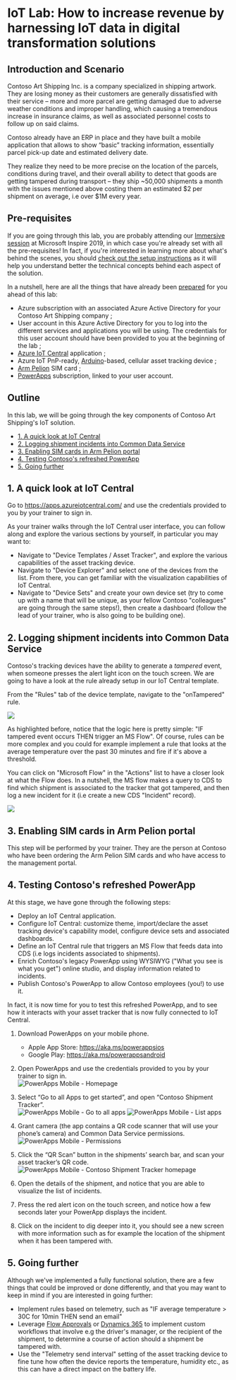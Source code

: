 # IoT Lab: How to increase revenue by harnessing IoT data in digital transformation solutions <!-- omit in toc -->

## Introduction and Scenario <!-- omit in toc -->

Contoso Art Shipping Inc. is a company specialized in shipping artwork. They are losing money as their customers are generally dissatisfied with their service – more and more parcel are getting damaged due to adverse weather conditions and improper handling, which causing a tremendous increase in insurance claims, as well as associated personnel costs to follow up on said claims.

Contoso already have an ERP in place and they have built a mobile application that allows to show “basic” tracking information, essentially parcel pick-up date and estimated delivery date.

They realize they need to be more precise on the location of the parcels, conditions during travel, and their overall ability to detect that goods are getting tampered during transport – they ship ~50,000 shipments a month with the issues mentioned above costing them an estimated \$2 per shipment on average, i.e over \$1M every year.

## Pre-requisites <!-- omit in toc -->

If you are going through this lab, you are probably attending our [Immersive session](https://myinspire.microsoft.com/sessions/34136301-fa4d-4ada-b369-9f6acaebcbb4) at Microsoft Inspire 2019, in which case you're already set with all the pre-requisites! In fact, if you're interested in learning more about what's behind the scenes, you should [check out the setup instructions](lab-setup) as it will help you understand better the technical concepts behind each aspect of the solution. 

In a nutshell, here are all the things that have already been [prepared](/lab-setup) for you ahead of this lab:

* Azure subscription with an associated Azure Active Directory for your Contoso Art Shipping company ;
* User account in this Azure Active Directory for you to log into the different services and applications you will be using. The credentials for this user account should have been provided to you at the beginning of the lab ;
* [Azure IoT Central](https://azure.microsoft.com/en-us/services/iot-central/) application ;
* Azure IoT PnP-ready, [Arduino](https://www.arduino.cc/)-based, cellular asset tracking device ;
* [Arm Pelion](https://www.arm.com/products/iot/pelion-iot-platform/connectivity-management/connectivity-as-a-service) SIM card ;
* [PowerApps](https://powerapps.microsoft.com) subscription, linked to your user account.

## Outline <!-- omit in toc -->

In this lab, we will be going through the key components of Contoso Art Shipping's IoT solution.

* [1. A quick look at IoT Central](#1-A-quick-look-at-IoT-Central)
* [2. Logging shipment incidents into Common Data Service](#2-Logging-shipment-incidents-into-Common-Data-Service)
* [3. Enabling SIM cards in Arm Pelion portal](#3-Enabling-SIM-cards-in-Arm-Pelion-portal)
* [4. Testing Contoso's refreshed PowerApp](#4-Testing-Contosos-refreshed-PowerApp)
* [5. Going further](#5-Going-further)

## 1. A quick look at IoT Central

Go to <https://apps.azureiotcentral.com/> and use the credentials provided to you by your trainer to sign in.

As your trainer walks through the IoT Central user interface, you can follow along and explore the various sections by yourself, in particular you may want to:

* Navigate to "Device Templates / Asset Tracker", and explore the various capabilities of the asset tracking device.
* Navigate to "Device Explorer" and select one of the devices from the list. From there, you can get familiar with the visualization capabilities of IoT Central.
* Navigate to "Device Sets" and create your own device set (try to come up with a name that will be unique, as your fellow Contoso "colleagues" are going through the same steps!), then create a dashboard (follow the lead of your trainer, who is also going to be building one).

## 2. Logging shipment incidents into Common Data Service

Contoso's tracking devices have the ability to generate a *tampered* event, when someone presses the alert light icon on the touch screen. We are going to have a look at the rule already setup in our IoT Central template. 

From the "Rules" tab of the device template, navigate to the "onTampered" rule.

![](assets/iot-central-rule.png)

As highlighted before, notice that the logic here is pretty simple: "IF tampered event occurs THEN trigger an MS Flow". Of course, rules can be more complex and you could for example implement a rule that looks at the average temperature over the past 30 minutes and fire if it's above a threshold.

You can click on "Microsoft Flow" in the "Actions" list to have a closer look at what the Flow does. In a nutshell, the MS flow makes a query to CDS to find which shipment is associated to the tracker that got tampered, and then log a new incident for it (i.e create a new CDS "Incident" record).

![](assets/ms-flow-overview.png)

## 3. Enabling SIM cards in Arm Pelion portal

This step will be performed by your trainer. They are the person at Contoso who have been ordering the Arm Pelion SIM cards and who have access to the management portal. 

## 4. Testing Contoso's refreshed PowerApp

At this stage, we have gone through the following steps:

* Deploy an IoT Central application.
* Configure IoT Central: customize theme, import/declare the asset tracking device's capability model, configure device sets and associated dashboards.
* Define an IoT Central rule that triggers an MS Flow that feeds data into CDS (i.e logs incidents associated to shipments).
* Enrich Contoso's legacy PowerApp using WYSIWYG ("What you see is what you get") online studio, and display information related to incidents.
* Publish Contoso's PowerApp to allow Contoso employees (you!) to use it.

In fact, it is now time for you to test this refreshed PowerApp, and to see how it interacts with your asset tracker that is now fully connected to IoT Central.

1. Download PowerApps on your mobile phone.
   * Apple App Store: <https://aka.ms/powerappsios>
   * Google Play: <https://aka.ms/powerappsandroid>

1. Open PowerApps and use the credentials provided to you by your trainer to sign in.  
![PowerApps Mobile - Homepage](assets/powerapps-mobile-homepage.png)

1. Select “Go to all Apps to get started”, and open “Contoso Shipment Tracker”.  
![PowerApps Mobile - Go to all apps](assets/powerapps-mobile-go-to-all-apps.png)
![PowerApps Mobile - List apps](assets/powerapps-mobile-contoso-asset-trackers.png)

1. Grant camera (the app contains a QR code scanner that will use your phone’s camera) and Common Data Service permissions.  
![PowerApps Mobile - Permissions](assets/powerapps-mobile-permissions.png)

1. Click the “QR Scan” button in the shipments’ search bar, and scan your asset tracker’s QR code.  
![PowerApps Mobile - Contoso Shipment Tracker homepage](assets/powerapps-mobile-app-homepage.png)

1. Open the details of the shipment, and notice that you are able to visualize the list of incidents.

1. Press the red alert icon on the touch screen, and notice how a few seconds later your PowerApp displays the incident.

1. Click on the incident to dig deeper into it, you should see a new screen with more information such as for example the location of the shipment when it has been tampered with.

## 5. Going further

Although we've implemented a fully functional solution, there are a few things that could be improved or done differently, and that you may want to keep in mind if you are interested in going further:

* Implement rules based on telemetry, such as "IF average temperature > 30C for 10min THEN send an email"
* Leverage [Flow Approvals](https://docs.microsoft.com/en-us/connectors/approvals/) or [Dynamics 365](https://dynamics.microsoft.com/en-us/) to implement custom workflows that involve e.g the driver's manager, or the recipient of the shipment, to determine a course of action should a shipment be tampered with.
* Use the "Telemetry send interval" setting of the asset tracking device to fine tune how often the device reports the temperature, humidity etc., as this can have a direct impact on the battery life.
